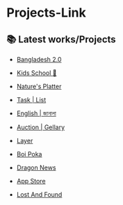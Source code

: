 # Projects-Link


## 📚 Latest works/Projects
- <p><a href="https://sajjadjim.github.io/Assignment-1--Bnagladesh-2.0/" >Bangladesh 2.0</p>
- <p><a href="https://sajjadjim.github.io/Assignment-2--Kids-school/" >Kids School 🏫</p>
- <p><a href="https://sajjadjim.github.io/Assignment--3--Nature-s-Platter/" >Nature's Platter</p>
- <p><a href="https://sajjadjim.github.io/Assignment-5-DevBoard-TaskList/" >Task | List</p>
- <p><a href="https://english-janala-sajjadjim.vercel.app/" >English | জানালা</p>
- <p><a href="https://items-bit.vercel.app/" >Auction | Gellary</p>
- <p><a href="https://layer-website-liard.vercel.app/" >Layer </p>
- <p><a href="https://boipoka-website.vercel.app/" >Boi Poka</p>
- <p><a href="https://dragon-news-with-authentication.vercel.app/category/1" >Dragon News</p>
- <p><a href="https://app-store-sajjadjim.vercel.app/" >App Store</p>
- <p><a href="https://lost-and-found-website-c7da7.web.app/" >Lost And Found</p>

